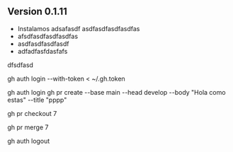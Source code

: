 
## Version 0.1.11

- Instalamos adsafasdf asdfasdfasdfasdfas
- afsdfasdfasdfasdfas
- asdfasdfasdfasdf
- adfadfasfdasfafs

dfsdfasd


gh auth login --with-token < ~/.gh.token

gh auth login
gh pr create --base main --head develop --body "Hola como estas" --title "pppp"

gh pr checkout 7 

gh pr merge 7

gh auth logout